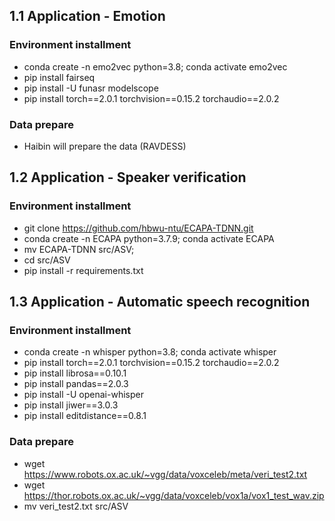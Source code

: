 ## 1.1 Application - Emotion
### Environment installment
- conda create -n emo2vec python=3.8; conda activate emo2vec
- pip install fairseq
- pip install -U funasr modelscope
- pip install torch==2.0.1 torchvision==0.15.2 torchaudio==2.0.2

### Data prepare
- Haibin will prepare the data (RAVDESS)

## 1.2 Application - Speaker verification
### Environment installment
- git clone https://github.com/hbwu-ntu/ECAPA-TDNN.git
- conda create -n ECAPA python=3.7.9; conda activate ECAPA
- mv ECAPA-TDNN src/ASV;
- cd src/ASV
- pip install -r requirements.txt

## 1.3 Application - Automatic speech recognition 
### Environment installment
- conda create -n whisper python=3.8; conda activate whisper
- pip install torch==2.0.1 torchvision==0.15.2 torchaudio==2.0.2
- pip install librosa==0.10.1
- pip install pandas==2.0.3
- pip install -U openai-whisper
- pip install jiwer==3.0.3
- pip install editdistance==0.8.1

### Data prepare
- wget https://www.robots.ox.ac.uk/~vgg/data/voxceleb/meta/veri_test2.txt
- wget https://thor.robots.ox.ac.uk/~vgg/data/voxceleb/vox1a/vox1_test_wav.zip
- mv veri_test2.txt src/ASV
